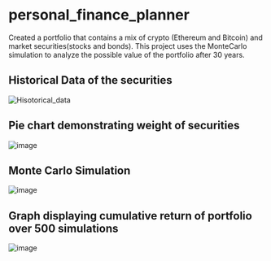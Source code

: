 # personal_finance_planner

Created a portfolio that contains a mix of crypto (Ethereum and Bitcoin) and market securities(stocks and bonds). This project uses the MonteCarlo simulation to analyze the possible value of the portfolio after 30 years.


## Historical Data of the securities
![Hisotorical_data](https://user-images.githubusercontent.com/79224741/117723905-03710b80-b1b1-11eb-9896-a3b6801244f7.png)


## Pie chart demonstrating weight of securities
![image](https://user-images.githubusercontent.com/79224741/117724131-53e86900-b1b1-11eb-9573-e563d00ef6ee.png)


## Monte Carlo Simulation
![image](https://user-images.githubusercontent.com/79224741/117724211-74182800-b1b1-11eb-8f53-312d0b653e95.png)

## Graph displaying cumulative return of portfolio over 500 simulations
![image](https://user-images.githubusercontent.com/79224741/117724364-a32e9980-b1b1-11eb-9664-84220a4c1e7c.png)
